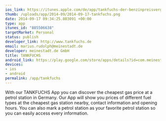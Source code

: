 ```yaml
--- 
ios_link: https://itunes.apple.com/de/app/tankfuchs-der-benzinpreisvergleich/id885506638?mt=8
thumb: /uploads/app/2014-09/2014-09-17-tankfuchs.png
date: 2014-09-17 09:34:25.803091 +00:00
type: app
itunes_id: "885506638"
targetMarket: Personal
status: publish
developer_link: http://www.tankfuchs.de
email: marius.rudolph@meinestadt.de
developer: meinestadt.de GmbH
title: TANKFUCHS
android_link: https://play.google.com/store/apps/details?id=com.meinestadt.tankfuchs&hl=de
devices: 
- ios
- android
permalink: /app/tankfuchs
---
```


With our TANKFUCHS App you can discover the cheapest gas price at a petrol station in Germany. Our App will show you prices of different fuel types at the cheapest gas station nearby, contact information and opening hours. You can also mark a petrol station as your favorite petrol station so you can easily access every information.
